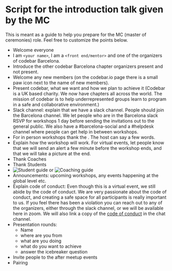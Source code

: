 # Script for the introduction talk given by the MC

This is meant as a guide to help you prepare for the MC (master of ceremonies) role. Feel free to customize the points below.

* Welcome everyone
* I am `<your name>`, I am a `<front end/mentor>` and one of the organizers of codebar Barcelona.
* Introduce the other codebar Barcelona chapter organizers present and not present.
* Welcome any new members (on the codebar.io page there is a small paw icon next to the name of new members).
* Present codebar, what we want and how we plan to achieve it (Codebar is a UK based charity. We now have chapters all across the world. The mission of codebar is to help underrepresented groups learn to program in a safe and collaborative environment.)
* Slack channel: explain that we have a slack channel. People should join the Barcelona channel. We let people who are in the Barcelona slack RSVP for workshops 1 day before sending the invitations out to the general public. We also have a #barcelona-social and a #helpdesk channel where people can get help in between workshops.  
* For in person workshops thank the <host>. The host can say a few words.
* Explain how the workshop will work. For virtual events, let people know that we will send an alert a few minute before the workshop ends, and that we will take a picture at the end.
* Thank Coaches
* Thank Students
* ![Student guide](https://codebar.io/student-guide) or ![Coaching guide](https://codebar.io/effective-teacher-guide)
* Announcements: upcoming workshops, any events happening at the global level etc.
* Explain code of conduct: Even though this is a virtual event, we still abide by the code of conduct. We are very passionate about the code of conduct, and creating a safe space for all participants is really important to us. If you feel there has been a violation you can reach out to any of the organizers, either through the slack channel, or we will be available here in zoom. We will also link a copy of the [code of conduct](https://codebar.io/code-of-conduct) in the chat channel.
* Presentation rounds:
  * Name
  * where are you from
  * what are you doing
  * what do you want to achieve
  * answer the icebreaker question
* Invite people to the after meetup events
* Pairing
